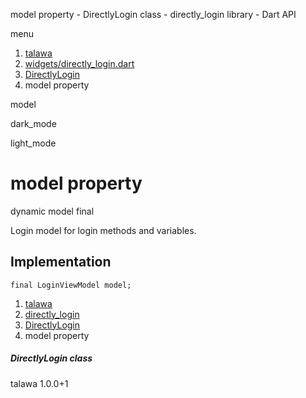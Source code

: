 




model property - DirectlyLogin class - directly\_login library - Dart API







menu

1. [talawa](../../index.html)
2. [widgets/directly\_login.dart](../../file-___home_harshil_Desktop_open-source_palisadoes_talawa_lib_widgets_directly_login/)
3. [DirectlyLogin](../../file-___home_harshil_Desktop_open-source_palisadoes_talawa_lib_widgets_directly_login/DirectlyLogin-class.html)
4. model property

model


dark\_mode

light\_mode




# model property


dynamic
model
final

Login model for login methods and variables.


## Implementation

```
final LoginViewModel model;
```

 


1. [talawa](../../index.html)
2. [directly\_login](../../file-___home_harshil_Desktop_open-source_palisadoes_talawa_lib_widgets_directly_login/)
3. [DirectlyLogin](../../file-___home_harshil_Desktop_open-source_palisadoes_talawa_lib_widgets_directly_login/DirectlyLogin-class.html)
4. model property

##### DirectlyLogin class





talawa
1.0.0+1






